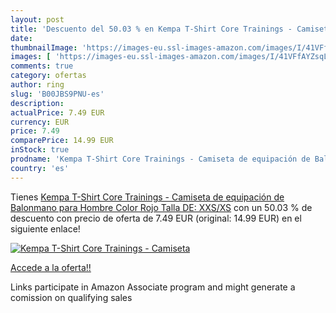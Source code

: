 ```yaml
---
layout: post
title: 'Descuento del 50.03 % en Kempa T-Shirt Core Trainings - Camiseta '
date: 
thumbnailImage: 'https://images-eu.ssl-images-amazon.com/images/I/41VFfAYZsqL._SL200_.jpg'
images: [ 'https://images-eu.ssl-images-amazon.com/images/I/41VFfAYZsqL._SL200_.jpg' ]
comments: true
category: ofertas
author: ring
slug: 'B00JBS9PNU-es'
description:
actualPrice: 7.49 EUR
currency: EUR
price: 7.49
comparePrice: 14.99 EUR
inStock: true
prodname: 'Kempa T-Shirt Core Trainings - Camiseta de equipación de Balonmano para Hombre  Color Rojo  Talla DE: XXS/XS'
country: 'es'
---
```


Tienes [Kempa T-Shirt Core Trainings - Camiseta de equipación de Balonmano para Hombre  Color Rojo  Talla DE: XXS/XS](https://www.amazon.es/dp/B00JBS9PNU/?tag=tolees-21) con un 50.03 % de descuento con precio de oferta de 7.49 EUR (original: 14.99 EUR) en el siguiente enlace!

[![Kempa T-Shirt Core Trainings - Camiseta ](https://images-eu.ssl-images-amazon.com/images/I/41VFfAYZsqL._SL200_.jpg)](https://www.amazon.es/dp/B00JBS9PNU/?tag=tolees-21)

[Accede a la oferta!!](https://www.amazon.es/dp/B00JBS9PNU/?tag=tolees-21)

Links participate in Amazon Associate program and might generate a comission on qualifying sales



